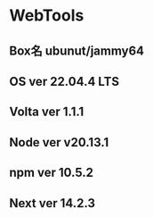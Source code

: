 # WebTools

## Box名 ubunut/jammy64
## OS ver 22.04.4 LTS
## Volta ver 1.1.1
## Node ver v20.13.1
## npm ver 10.5.2
## Next ver 14.2.3
